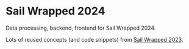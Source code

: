 # Sail Wrapped 2024

Data processing, backend, frontend for Sail Wrapped 2024.

Lots of reused concepts (and code snippets) from [Sail Wrapped 2023](https://github.com/redside100/sail-wrapped-2023).